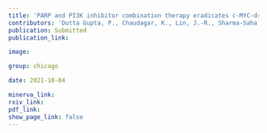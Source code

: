 ```yaml
---
title: 'PARP and PI3K inhibitor combination therapy eradicates c-MYC-driven murine prostate cancers via cGAS/STING pathway activation within tumor-associated macrophages.'
contributors: 'Dutta Gupta, P., Chaudagar, K., Lin, J.-R., Sharma-Saha, S., Bynoe, K., Leung, K., Shafran, J., Helmi, H., Maillat, L., Heiss, B., Sorger, P.K., Krishnan, Y., Stadler, W.M., & Patnaik, A.'
publication: Submitted
publication_link:

image:

group: chicago

date: 2021-10-04

minerva_link:
rxiv_link:
pdf_link:
show_page_link: false
---
```

